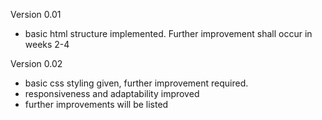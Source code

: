 
Version 0.01
  - basic html structure implemented. Further improvement shall occur in weeks 2-4

Version 0.02
  - basic css styling given, further improvement required.
  - responsiveness and adaptability improved
  - further improvements will be listed
